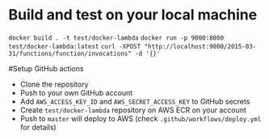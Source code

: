 # Build and test on  your local machine

`docker build . -t test/docker-lambda`
`docker run -p 9000:8080 test/docker-lambda:latest`
`curl -XPOST "http://localhost:9000/2015-03-31/functions/function/invocations" -d '{}'`

#Setup GitHub actions
- Clone the repository
- Push to your own GitHub account
- Add `AWS_ACCESS_KEY_ID` and `AWS_SECRET_ACCESS_KEY` to GitHub secrets
- Create `test/docker-lambda` repository on AWS ECR on your account
- Push to `master` will deploy to AWS (check `.github/workflows/deploy.yml` for details)